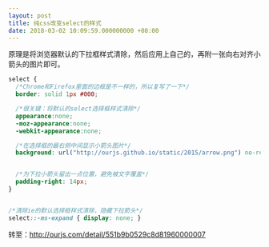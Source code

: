 ```yaml
---
layout: post
title: 纯css改变select的样式
date: 2018-03-02 10:09:59.000000000 +08:00
---
```

原理是将浏览器默认的下拉框样式清除，然后应用上自己的，再附一张向右对齐小箭头的图片即可。

```css
select {
  /*Chrome和Firefox里面的边框是不一样的，所以复写了一下*/
  border: solid 1px #000;

  /*很关键：将默认的select选择框样式清除*/
  appearance:none;
  -moz-appearance:none;
  -webkit-appearance:none;

  /*在选择框的最右侧中间显示小箭头图片*/
  background: url("http://ourjs.github.io/static/2015/arrow.png") no-repeat scroll right center transparent;


  /*为下拉小箭头留出一点位置，避免被文字覆盖*/
  padding-right: 14px;
}


/*清除ie的默认选择框样式清除，隐藏下拉箭头*/
select::-ms-expand { display: none; }
```

转至：http://ourjs.com/detail/551b9b0529c8d81960000007

